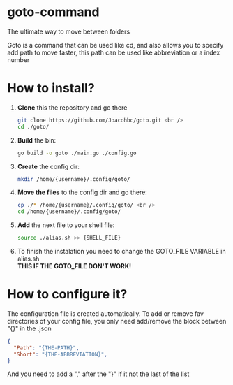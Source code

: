 # goto-command
 The ultimate way to move between folders

Goto is a command that can be used like cd, and also allows you to specify add path to move faster, this path can be used like abbreviation or a index number

# How to install?

1. **Clone** this the repository and go there <br />
    ```bash
    git clone https://github.com/Joacohbc/goto.git <br />
    cd ./goto/
    ```

2. **Build** the bin: <br />
    ```bash
    go build -o goto ./main.go ./config.go 
    ```
3. **Create** the config dir: <br />
    ```bash
    mkdir /home/{username}/.config/goto/
    ```

4. **Move the files** to the config dir and go there: <br />
    ```bash
    cp ./* /home/{username}/.config/goto/ <br />
    cd /home/{username}/.config/goto/
    ```
5. **Add** the next file to your shell file: <br />
    ```bash
    source ./alias.sh >> {SHELL_FILE} 
    ```

6. To finish the instalation you need to change the GOTO_FILE VARIABLE in alias.sh <br />
    **THIS IF THE GOTO_FILE DON'T WORK!**

# How to configure it?

The configuration file is created automatically. To add or remove fav directories
of your config file, you only need add/remove the block between "{}" in the .json

```json
{
  "Path": "{THE-PATH}", 
  "Short": "{THE-ABBREVIATION}", 
} 
```
And you need to add a "," after the "}" if it not the last of the list